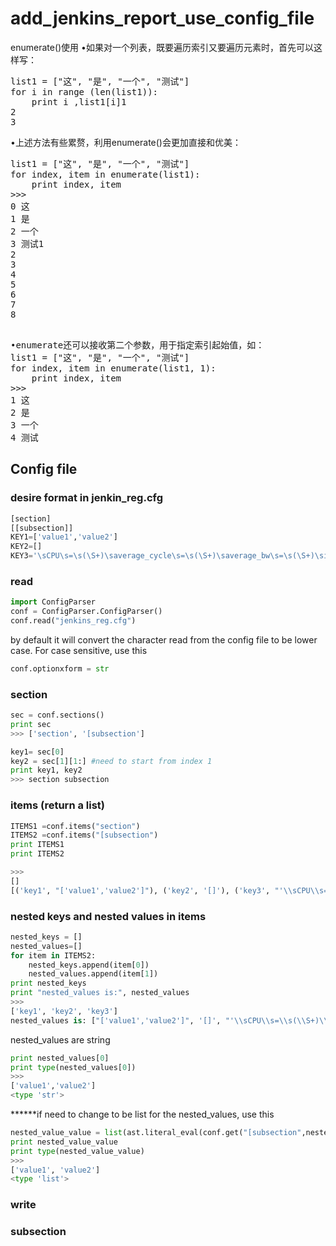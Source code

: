 # add_jenkins_report_use_config_file
enumerate()使用
•如果对一个列表，既要遍历索引又要遍历元素时，首先可以这样写：
<pre>
list1 = ["这", "是", "一个", "测试"]
for i in range (len(list1)):
    print i ,list1[i]1
2
3
</pre>
•上述方法有些累赘，利用enumerate()会更加直接和优美：
<pre>
list1 = ["这", "是", "一个", "测试"]
for index, item in enumerate(list1):
    print index, item
>>>
0 这
1 是
2 一个
3 测试1
2
3
4
5
6
7
8

</pre>
<pre>
•enumerate还可以接收第二个参数，用于指定索引起始值，如：
list1 = ["这", "是", "一个", "测试"]
for index, item in enumerate(list1, 1):
    print index, item
>>>
1 这
2 是
3 一个
4 测试
</pre>


## Config file

### desire format in jenkin_reg.cfg
```python
[section]
[[subsection]]
KEY1=['value1','value2']
KEY2=[]
KEY3='\sCPU\s=\s(\S+)\saverage_cycle\s=\s(\S+)\saverage_bw\s=\s(\S+)\siops\s=\s(\S+)\s.*'
```
### read
```python
import ConfigParser
conf = ConfigParser.ConfigParser()
conf.read("jenkins_reg.cfg")
```
by default it will convert the character read from the config file to be lower case. For case sensitive, use this
```python
conf.optionxform = str
```
### section
```python
sec = conf.sections()
print sec
>>> ['section', '[subsection']

key1= sec[0]
key2 = sec[1][1:] #need to start from index 1
print key1, key2
>>> section subsection
```
### items (return a list)
```python
ITEMS1 =conf.items("section")
ITEMS2 =conf.items("[subsection")
print ITEMS1
print ITEMS2

>>>
[]
[('key1', "['value1','value2']"), ('key2', '[]'), ('key3', "'\\sCPU\\s=\\s(\\S+)\\saverage_cycle\\s=\\s(\\S+)\\saverage_bw\\s=\\s(\\S+)\\siops\\s=\\s(\\S+)\\s.*'")]

```
### nested keys and nested values in items
```python
nested_keys = []
nested_values=[]
for item in ITEMS2:
	nested_keys.append(item[0])
	nested_values.append(item[1])
print nested_keys
print "nested_values is:", nested_values
>>> 
['key1', 'key2', 'key3']
nested_values is: ["['value1','value2']", '[]', "'\\sCPU\\s=\\s(\\S+)\\saverage_cycle\\s=\\s(\\S+)\\saverage_bw\\s=\\s(\\S+)\\siops\\s=\\s(\\S+)\\s.*'"]
```
nested_values are string
```python
print nested_values[0]
print type(nested_values[0])
>>> 
['value1','value2']
<type 'str'>
```
******if need to change to be list for the nested_values, use this
```python
nested_value_value = list(ast.literal_eval(conf.get("[subsection",nested_keys[0])))
print nested_value_value
print type(nested_value_value)
>>> 
['value1', 'value2']
<type 'list'>
```

### write
### subsection












